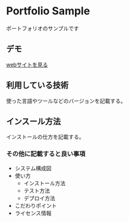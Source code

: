Portfolio Sample
====

ポートフォリオのサンプルです

## デモ
[webサイトを見る](https://tk-jp-portfolio-sample.herokuapp.com/)

## 利用している技術
使った言語やツールなどのバージョンを記載する。

## インスール方法
インストールの仕方を記載する。

### その他に記載すると良い事項
* システム構成図
* 使い方
    * インストール方法
    * テスト方法
    * デプロイ方法
* こだわりポイント
* ライセンス情報
